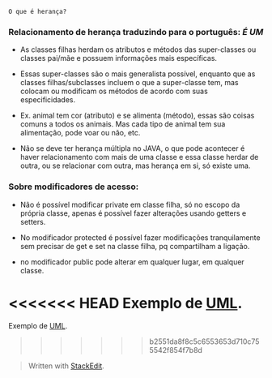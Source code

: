 	O que é herança?

### Relacionamento de herança traduzindo para o português: *É UM*

- As classes filhas herdam os atributos e métodos das super-classes ou classes pai/mãe e possuem informações mais específicas.
- Essas super-classes são o mais generalista possível, enquanto que as classes filhas/subclasses incluem o que a super-classe tem, mas colocam ou modificam os métodos de acordo com suas especificidades.

- Ex. animal tem cor (atributo) e se alimenta (método), essas são coisas comuns a todos os animais. Mas cada tipo de animal tem sua alimentação, pode voar ou não, etc.

- Não se deve ter herança múltipla no JAVA, o que pode acontecer é haver relacionamento com mais de uma classe e essa classe herdar de outra, ou se relacionar com outra, mas herança em si, só existe uma.

### Sobre modificadores de acesso: 

- Não é possível modificar private em classe filha, só no escopo da própria classe, apenas é possível fazer alterações usando getters e setters.

- No modificador protected é possível fazer modificações tranquilamente sem precisar de get e set na classe filha, pq compartilham a ligação.

- no modificador public pode alterar em qualquer lugar, em qualquer classe.

<<<<<<< HEAD
Exemplo de [UML](https://stackedit.io/).
=======
Exemplo de [UML](https://github.com/1pretom/CertifiedTechDeveloper/blob/6ea32daeb16d2a2c302c2b097e2f1f25067b4e86/Programacao-Orientada-a-Objetos/Aula8/Clinica-Dr-Lopez-relacoes-de-heranca.drawio.png).
>>>>>>> b2551da8f8c5c6553653d710c755542f854f7b8d



> Written with [StackEdit](https://stackedit.io/).
